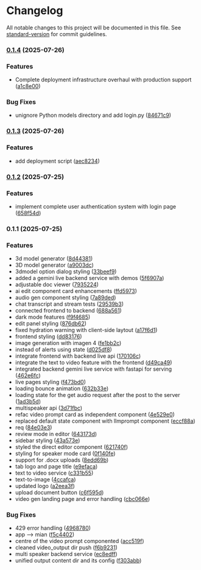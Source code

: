 # Changelog

All notable changes to this project will be documented in this file. See [standard-version](https://github.com/conventional-changelog/standard-version) for commit guidelines.

### [0.1.4](https://github.com/justmeloic/genassist/compare/v0.1.3...v0.1.4) (2025-07-26)


### Features

* Complete deployment infrastructure overhaul with production support ([a1c8e00](https://github.com/justmeloic/genassist/commit/a1c8e00ecdd76ec66328676e71c8f9baddfe996e))


### Bug Fixes

* unignore Python models directory and add login.py ([84671c9](https://github.com/justmeloic/genassist/commit/84671c954de9aee5f01ed45b53109ef00b1f96bb))

### [0.1.3](https://github.com/justmeloic/genassist/compare/v0.1.2...v0.1.3) (2025-07-26)


### Features

* add deployment script ([aec8234](https://github.com/justmeloic/genassist/commit/aec8234ddd62410e9449aee1ffd41c648c1ea591))

### [0.1.2](https://github.com/justmeloic/genassist/compare/v0.1.1...v0.1.2) (2025-07-25)


### Features

* implement complete user authentication system with login page ([658f54d](https://github.com/justmeloic/genassist/commit/658f54df3fafe21653701eda26a7cd5f2b326c56))

### 0.1.1 (2025-07-25)


### Features

* 3d model generator ([8d44381](https://github.com/justmeloic/genassist/commit/8d44381e50dd31282dba51097eb0ba15bf76e8c7))
* 3D model generator ([a9003dc](https://github.com/justmeloic/genassist/commit/a9003dc707aa8a19271a14543dadf8746ce830cb))
* 3dmodel option dialog styling ([33beef9](https://github.com/justmeloic/genassist/commit/33beef920c10cc8ef9132707aeabe1311bd85467))
* added a gemini live backend service with demos ([5f6907a](https://github.com/justmeloic/genassist/commit/5f6907a8de6d0ac7a91661cb962488cf095f844c))
* adjustable doc viewer ([7935224](https://github.com/justmeloic/genassist/commit/7935224f94a7bab0c9fe36976a4cd48273ff51d3))
* ai edit component card enhancements ([ffd5973](https://github.com/justmeloic/genassist/commit/ffd597336ba15c677223c8c3c80ac84f2c09668b))
* audio gen component styling ([7a89ded](https://github.com/justmeloic/genassist/commit/7a89ded503157a42d87d46840ac89880f8eb99b4))
* chat transcript and stream tests ([29539b3](https://github.com/justmeloic/genassist/commit/29539b32c136f4ab3118b0128e1c391451c799f7))
* connected frontend to backend ([688a561](https://github.com/justmeloic/genassist/commit/688a561a29be1816c819190803986072e11710e2))
* dark mode features ([f9f4685](https://github.com/justmeloic/genassist/commit/f9f4685e59bc8ce1e1e9da2adceca79a306017fc))
* edit panel styling ([876db62](https://github.com/justmeloic/genassist/commit/876db621dca09e4cb99f167c7fd742d5a84afa40))
* fixed hydration warning with client-side laytout ([a17f6d1](https://github.com/justmeloic/genassist/commit/a17f6d118809ab0bb491a29837d0a75e49fb50dd))
* frontend styling ([dd83176](https://github.com/justmeloic/genassist/commit/dd83176c42e4c0ef3b08d412c69cf519242d4a81))
* image generation with imagen 4 ([fe1bb2c](https://github.com/justmeloic/genassist/commit/fe1bb2c7a12bd5c4d8a205932ff8366d462b791b))
* instead of alerts using state ([d025df8](https://github.com/justmeloic/genassist/commit/d025df8d9dc72505ad0d2b3d24dd5a51f669b79d))
* integrate frontend with backend live api ([170106c](https://github.com/justmeloic/genassist/commit/170106caca015920608affa574ffc66aa53ff626))
* integrate the text to video feature with the frontend ([d49ca49](https://github.com/justmeloic/genassist/commit/d49ca49bb859d3ab0c69b3d52dae9ed63d31a6ab))
* integrated backend gemini live service with fastapi for serving ([462e6fc](https://github.com/justmeloic/genassist/commit/462e6fc5f6c07a238d883ebf20fc4daed5f8a362))
* live pages styling ([f473bd0](https://github.com/justmeloic/genassist/commit/f473bd034a9cc933de9b57643f7fa752fff8d822))
* loading bounce animation ([632b33e](https://github.com/justmeloic/genassist/commit/632b33e41120ad5d3693c924749506fd54a0aa27))
* loading state for the get audio request after the post to the server ([1ad3b5d](https://github.com/justmeloic/genassist/commit/1ad3b5d245de43241dae1e13f649042edb0119a2))
* multispeaker api ([3d71fbc](https://github.com/justmeloic/genassist/commit/3d71fbc0fec8697ae890bccff559d26616a02f9b))
* refac video prompt card as independent component ([4e529e0](https://github.com/justmeloic/genassist/commit/4e529e0f7ece555d15f46485642d674470ba9e71))
* replaced default state component with llmprompt component ([eccf88a](https://github.com/justmeloic/genassist/commit/eccf88a08023e51c39b320ff2edf9d3fa9ab59a3))
* req ([84e03e3](https://github.com/justmeloic/genassist/commit/84e03e3539d0ebf656f3b67785709db67e7cd27d))
* review mode in editor ([643173d](https://github.com/justmeloic/genassist/commit/643173d51ceda6569d984eb8ddcb9fe665b90540))
* sidebar styling ([43a573e](https://github.com/justmeloic/genassist/commit/43a573ea8b635ca9e0f82bb542cfb6b9489488b8))
* styled the direct editor component ([621740f](https://github.com/justmeloic/genassist/commit/621740fbfb793cac1b6766aacd6bab2ef4919c95))
* styling for speaker mode card ([0f140fe](https://github.com/justmeloic/genassist/commit/0f140feda019dd203d301810e36b7ffffd478a02))
* support for .docx uploads ([8edd69b](https://github.com/justmeloic/genassist/commit/8edd69b11361683ea13b93681f482b12073d52e9))
* tab logo and page title ([e9efaca](https://github.com/justmeloic/genassist/commit/e9efaca34cfba989b6d6b30e6356221c57081bcb))
* text to video service ([c331b55](https://github.com/justmeloic/genassist/commit/c331b55eadf01531a356f35f3a641b641810f7d3))
* text-to-image ([4ccafca](https://github.com/justmeloic/genassist/commit/4ccafcaed16242ae940018fad292e960e2a77542))
* updated logo ([a2eea3f](https://github.com/justmeloic/genassist/commit/a2eea3fcea79953aef3fac912db4c5612788baa5))
* upload document button ([c6f595d](https://github.com/justmeloic/genassist/commit/c6f595da9987b601907ad993af4974760f28dc89))
* video gen landing page and error handling ([cbc066e](https://github.com/justmeloic/genassist/commit/cbc066ebd6333552315ddaf856e4c97ad940074e))


### Bug Fixes

* 429 error handling ([4968780](https://github.com/justmeloic/genassist/commit/49687803acaa2ea93dd7da5794753144f91b346e))
* app --> mian ([f5c4402](https://github.com/justmeloic/genassist/commit/f5c4402dc569a4869b66c79ab4ddab24a85f7f5a))
* centre of the video prompt componented ([acc519f](https://github.com/justmeloic/genassist/commit/acc519f3a3d2b3193675394a720416f6b13e0053))
* cleaned video_output dir push ([f6b9231](https://github.com/justmeloic/genassist/commit/f6b92316002584b8b6d0771cf29323bc43780e9c))
* multi speaker backend service ([ec8edff](https://github.com/justmeloic/genassist/commit/ec8edffe2b46bd9a0b8d04faff3686fd7591f24f))
* unified output content dir and its config ([f303abb](https://github.com/justmeloic/genassist/commit/f303abb05462db7cdb132303b5e1d32b3d09c76b))
